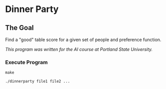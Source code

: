 # Dinner Party

## The Goal
Find a "good" table score for a given set of people and preference function.

*This program was written for the AI course at Portland State University.*

### Execute Program
`make`

`./dinnerparty file1 file2 ...`
